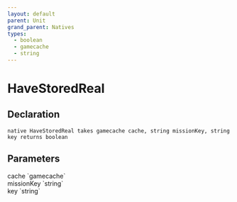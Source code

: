 ```yaml
---
layout: default
parent: Unit
grand_parent: Natives
types:
  - boolean
  - gamecache
  - string
---
```


# HaveStoredReal

## Declaration

```
native HaveStoredReal takes gamecache cache, string missionKey, string key returns boolean
```

## Parameters
<dl>
  <dt>cache `gamecache`</dt>
  <dd></dd>

  <dt>missionKey `string`</dt>
  <dd></dd>

  <dt>key `string`</dt>
  <dd></dd>
</dl>